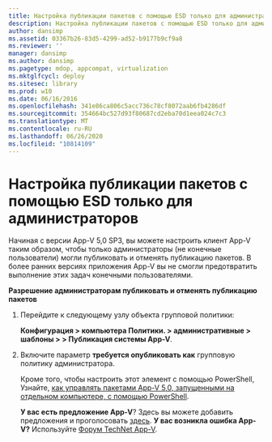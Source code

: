```yaml
---
title: Настройка публикации пакетов с помощью ESD только для администраторов
description: Настройка публикации пакетов с помощью ESD только для администраторов
author: dansimp
ms.assetid: 03367b26-83d5-4299-ad52-b9177b9cf9a8
ms.reviewer: ''
manager: dansimp
ms.author: dansimp
ms.pagetype: mdop, appcompat, virtualization
ms.mktglfcycl: deploy
ms.sitesec: library
ms.prod: w10
ms.date: 06/16/2016
ms.openlocfilehash: 341e86ca806c5acc736c78cf8072aab6fb4286df
ms.sourcegitcommit: 354664bc527d93f80687cd2eba70d1eea024c7c3
ms.translationtype: MT
ms.contentlocale: ru-RU
ms.lasthandoff: 06/26/2020
ms.locfileid: "10814109"
---
```

# Настройка публикации пакетов с помощью ESD только для администраторов


Начиная с версии App-V 5,0 SP3, вы можете настроить клиент App-V таким образом, чтобы только администраторы (не конечные пользователи) могли публиковать и отменять публикацию пакетов. В более ранних версиях приложения App-V вы не смогли предотвратить выполнение этих задач конечными пользователями.

**Разрешение администраторам публиковать и отменять публикацию пакетов**

1.  Перейдите к следующему узлу объекта групповой политики:

    **Конфигурация &gt; компьютера Политики. &gt; административные &gt; шаблоны &gt; &gt; Публикация системы App-V**.

2.  Включите параметр **требуется опубликовать как** групповую политику администратора.

    Кроме того, чтобы настроить этот элемент с помощью PowerShell, Узнайте, [как управлять пакетами App-V 5,0, запущенными на отдельном компьютере, с помощью PowerShell](how-to-manage-app-v-50-packages-running-on-a-stand-alone-computer-by-using-powershell.md#bkmk-admins-pub-pkgs).

    **У вас есть предложение App-V**? Здесь вы можете добавить предложения и проголосовать [здесь](http://appv.uservoice.com/forums/280448-microsoft-application-virtualization). **У вас возникла ошибка App-V?** Используйте [Форум TechNet App-V](https://social.technet.microsoft.com/Forums/home?forum=mdopappv).

 

 





